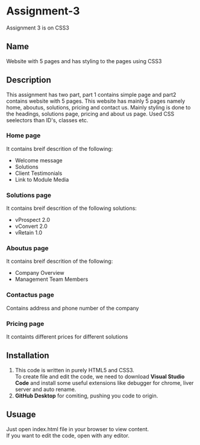 # Assignment-3
 Assignment 3 is on CSS3



## Name
Website with 5 pages and has styling to the pages using CSS3

## Description
This assignment has two part, part 1 contains simple page and part2 contains website with 5 pages.
This website has mainly 5 pages namely home, aboutus, solutions, pricing and contact us. Mainly styling is done to the headings, solutions page, pricing and about us page. Used CSS seelectors than ID's, classes etc.  

### Home page
It contains breif descrition of the following:  
* Welcome message
* Solutions
* Client Testimonials
* Link to Module Media

### Solutions page
It contains breif descrition of the following solutions:  
* vProspect 2.0
* vConvert 2.0
* vRetain 1.0

### Aboutus page
It contains breif descrition of the following:  
* Company Overview
* Management Team Members

### Contactus page
Contains address and phone number of the company

### Pricing page
It containts different prices for different solutions

## Installation
1. This code is written in purely HTML5 and CSS3.  
To create file and edit the code, we need to download **Visual Studio Code** and install some useful extensions like debugger for chrome, liver server and auto rename.
2. **GitHub Desktop** for comiting, pushing you code to origin.

## Usuage
Just open index.html file in your browser to view content.  
If you want to edit the code, open with any editor.

